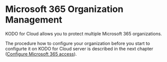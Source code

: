 # Microsoft 365 Organization Management

KODO for Cloud allows you to protect multiple Microsoft 365 organizations.

The procedure how to configure your organization before you start to configurte it on KODO for Cloud server is described in the next chapter \([Configure Microsoft 365 access](microsoft-365-organization-management.md)\).

 



